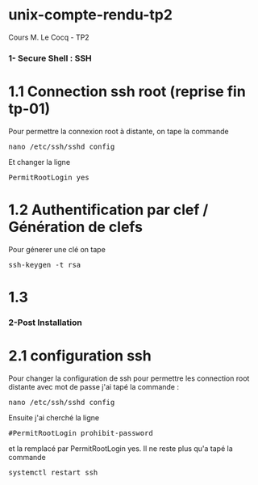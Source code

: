 # unix-compte-rendu-tp2
Cours M. Le Cocq - TP2


### 1- Secure Shell : SSH
# 1.1 Connection ssh root (reprise fin tp-01)
Pour permettre la connexion root à distante, on tape la commande 
<pre>nano /etc/ssh/sshd_config</pre>

Et changer la ligne
<pre>PermitRootLogin yes</pre>

# 1.2 Authentification par clef / Génération de clefs
Pour génerer une clé on tape 
<pre>ssh-keygen -t rsa</pre>

# 1.3 





### 2-Post Installation
# 2.1 configuration ssh

Pour changer la configuration de ssh pour permettre les connection root distante avec mot de passe j'ai tapé la commande :
  <pre>nano /etc/ssh/sshd_config</pre> Ensuite j'ai cherché la ligne <pre>#PermitRootLogin prohibit-password</pre> et la remplacé par PermitRootLogin yes. Il ne reste plus qu'a tapé la commande <pre>systemctl restart ssh</pre>





